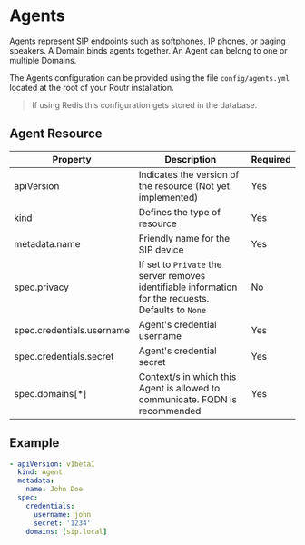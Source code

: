 # Agents

Agents represent SIP endpoints such as softphones, IP phones, or paging speakers.
A Domain binds agents together. An Agent can belong to one or multiple Domains.

The Agents configuration can be provided using the file `config/agents.yml` located at the root of your Routr installation.

> If using Redis this configuration gets stored in the database.

## Agent Resource

| Property | Description | Required |
| --- | --- | --- |
| apiVersion | Indicates the version of the resource (Not yet implemented)| Yes |
| kind | Defines the type of resource | Yes |
| metadata.name | Friendly name for the SIP device | Yes |
| spec.privacy | If set to `Private` the server removes identifiable information for the requests. Defaults to `None` | No |
| spec.credentials.username | Agent's credential username | Yes |
| spec.credentials.secret | Agent's credential secret | Yes |
| spec.domains[*] | Context/s in which this Agent is allowed to communicate. FQDN is recommended | Yes |

## Example

```yaml
- apiVersion: v1beta1
  kind: Agent
  metadata:
    name: John Doe
  spec:
    credentials:
      username: john
      secret: '1234'
    domains: [sip.local]
```
